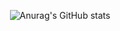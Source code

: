 <div align=center>

<!--![Anurag's GitHub stats](https://github-readme-stats-five-wheat-87.vercel.app/api?username=yoonseon12&icons=true&theme=buefy&count_private=true) -->
![Anurag's GitHub stats](https://github-readme-stats.vercel.app/api?username=yoonseon12&show_icons=true&theme=buefy)
</div>

<!--
**yoonseon12/yoonseon12** is a ✨ _special_ ✨ repository because its `README.md` (this file) appears on your GitHub profile.

Here are some ideas to get you started:

- 🔭 I’m currently working on ...
- 🌱 I’m currently learning ...
- 👯 I’m looking to collaborate on ...
- 🤔 I’m looking for help with ...
- 💬 Ask me about ...
- 📫 How to reach me: ...
- 😄 Pronouns: ...
- ⚡ Fun fact: ...
-->
 

